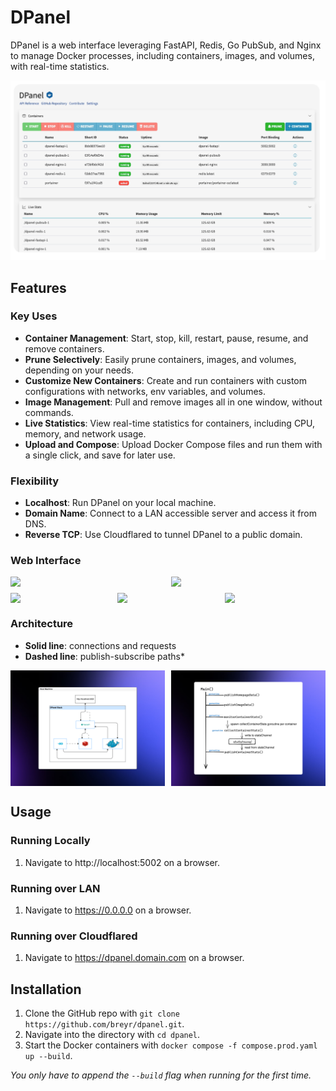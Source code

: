 # DPanel

DPanel is a web interface leveraging FastAPI, Redis, Go PubSub, and Nginx to manage Docker processes, including containers, images, and volumes, with real-time statistics.

<!-- Main Image -->
![Main Page](resources/cropped/main-small.png)

## Features

### Key Uses

- **Container Management**: Start, stop, kill, restart, pause, resume, and remove containers.
- **Prune Selectively**: Easily prune containers, images, and volumes, depending on your needs.
- **Customize New Containers**: Create and run containers with custom configurations with networks, env variables, and volumes.
- **Image Management**: Pull and remove images all in one window, without commands.
- **Live Statistics**: View real-time statistics for containers, including CPU, memory, and network usage.
- **Upload and Compose**: Upload Docker Compose files and run them with a single click, and save for later use.

### Flexibility

- **Localhost**: Run DPanel on your local machine.
- **Domain Name**: Connect to a LAN accessible server and access it from DNS.
- **Reverse TCP**: Use Cloudflared to tunnel DPanel to a public domain.

### Web Interface

<div style="display: flex; justify-content: space-between;">
    <img src="resources/styled/main-page.png" style="width: 49%;">
    <img src="resources/styled/secondary-page.png" style="width: 49%;">
</div>

<div style="display: flex; justify-content: space-between; margin-top: 10px;">
    <img src="resources/styled/create-container.png" style="width: 32%;">
    <img src="resources/styled/advanced-container.png" style="width: 32%;">
    <img src="resources/styled/upload-compose.png" style="width: 32%;">
</div>


### Architecture

- **Solid line**: connections and requests
- **Dashed line**: publish-subscribe paths*

<div style="display: flex; justify-content: space-between; margin-top: 10px;">
    <img src="resources/styled/architecture.png" style="width: 49%;">
    <img src="resources/styled/goroutes.png" style="width: 49%;">
</div>

## Usage

### Running Locally

1. Navigate to http://localhost:5002 on a browser.

### Running over LAN

1. Navigate to https://0.0.0.0 on a browser.

### Running over Cloudflared

1. Navigate to https://dpanel.domain.com on a browser.

## Installation

1. Clone the GitHub repo with ```git clone https://github.com/breyr/dpanel.git```.
2. Navigate into the directory with ```cd dpanel```.
3. Start the Docker containers with ```docker compose -f compose.prod.yaml up --build```.

*You only have to append the ```--build``` flag when running for the first time.*

